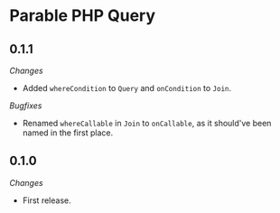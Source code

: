 # Parable PHP Query

## 0.1.1

_Changes_
- Added `whereCondition` to `Query` and `onCondition` to `Join`.

_Bugfixes_
- Renamed `whereCallable` in `Join` to `onCallable`, as it should've been named in the first place.

## 0.1.0

_Changes_
- First release.
